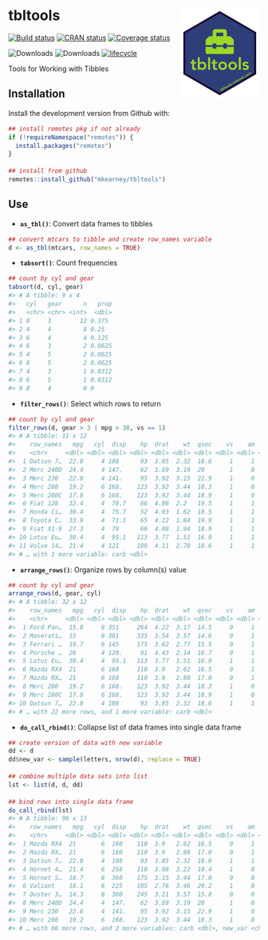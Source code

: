 
<!-- README.md is generated from README.Rmd. Please edit that file -->

# tbltools <img src="man/figures/logo.png" width="160px" align="right" />

[![Build
status](https://travis-ci.org/mkearney/tbltools.svg?branch=master)](https://travis-ci.org/mkearney/tbltools)
[![CRAN
status](https://www.r-pkg.org/badges/version/tbltools)](https://cran.r-project.org/package=tbltools)
[![Coverage
status](https://codecov.io/gh/mkearney/tbltools/branch/master/graph/badge.svg)](https://codecov.io/github/mkearney/tbltools?branch=master)

![Downloads](https://cranlogs.r-pkg.org/badges/tbltools)
![Downloads](https://cranlogs.r-pkg.org/badges/grand-total/tbltools)
[![lifecycle](https://img.shields.io/badge/lifecycle-experimental-orange.svg)](https://www.tidyverse.org/lifecycle/#experimental)

Tools for Working with Tibbles

## Installation

Install the development version from Github with:

``` r
## install remotes pkg if not already
if (!requireNamespace("remotes")) {
  install.packages("remotes")
}

## install from github
remotes::install_github("mkearney/tbltools")
```

## Use

  - **`as_tbl()`**: Convert data frames to tibbles

<!-- end list -->

``` r
## convert mtcars to tibble and create row_names variable
d <- as_tbl(mtcars, row_names = TRUE)
```

  - **`tabsort()`**: Count frequencies

<!-- end list -->

``` r
## count by cyl and gear
tabsort(d, cyl, gear)
#> # A tibble: 9 x 4
#>   cyl   gear      n   prop
#>   <chr> <chr> <int>  <dbl>
#> 1 8     3        12 0.375 
#> 2 4     4         8 0.25  
#> 3 6     4         4 0.125 
#> 4 6     3         2 0.0625
#> 5 4     5         2 0.0625
#> 6 8     5         2 0.0625
#> 7 4     3         1 0.0312
#> 8 6     5         1 0.0312
#> 9 8     4         0 0
```

  - **`filter_rows()`**: Select which rows to return

<!-- end list -->

``` r
## count by cyl and gear
filter_rows(d, gear > 3 | mpg > 30, vs == 1)
#> # A tibble: 11 x 12
#>    row_names   mpg   cyl  disp    hp  drat    wt  qsec    vs    am  gear
#>    <chr>     <dbl> <dbl> <dbl> <dbl> <dbl> <dbl> <dbl> <dbl> <dbl> <dbl>
#>  1 Datsun 7…  22.8     4 108      93  3.85  2.32  18.6     1     1     4
#>  2 Merc 240D  24.4     4 147.     62  3.69  3.19  20       1     0     4
#>  3 Merc 230   22.8     4 141.     95  3.92  3.15  22.9     1     0     4
#>  4 Merc 280   19.2     6 168.    123  3.92  3.44  18.3     1     0     4
#>  5 Merc 280C  17.8     6 168.    123  3.92  3.44  18.9     1     0     4
#>  6 Fiat 128   32.4     4  78.7    66  4.08  2.2   19.5     1     1     4
#>  7 Honda Ci…  30.4     4  75.7    52  4.93  1.62  18.5     1     1     4
#>  8 Toyota C…  33.9     4  71.1    65  4.22  1.84  19.9     1     1     4
#>  9 Fiat X1-9  27.3     4  79      66  4.08  1.94  18.9     1     1     4
#> 10 Lotus Eu…  30.4     4  95.1   113  3.77  1.51  16.9     1     1     5
#> 11 Volvo 14…  21.4     4 121     109  4.11  2.78  18.6     1     1     4
#> # … with 1 more variable: carb <dbl>
```

  - **`arrange_rows()`**: Organize rows by column(s) value

<!-- end list -->

``` r
## count by cyl and gear
arrange_rows(d, gear, cyl)
#> # A tibble: 32 x 12
#>    row_names   mpg   cyl  disp    hp  drat    wt  qsec    vs    am  gear
#>    <chr>     <dbl> <dbl> <dbl> <dbl> <dbl> <dbl> <dbl> <dbl> <dbl> <dbl>
#>  1 Ford Pan…  15.8     8 351     264  4.22  3.17  14.5     0     1     5
#>  2 Maserati…  15       8 301     335  3.54  3.57  14.6     0     1     5
#>  3 Ferrari …  19.7     6 145     175  3.62  2.77  15.5     0     1     5
#>  4 Porsche …  26       4 120.     91  4.43  2.14  16.7     0     1     5
#>  5 Lotus Eu…  30.4     4  95.1   113  3.77  1.51  16.9     1     1     5
#>  6 Mazda RX4  21       6 160     110  3.9   2.62  16.5     0     1     4
#>  7 Mazda RX…  21       6 160     110  3.9   2.88  17.0     0     1     4
#>  8 Merc 280   19.2     6 168.    123  3.92  3.44  18.3     1     0     4
#>  9 Merc 280C  17.8     6 168.    123  3.92  3.44  18.9     1     0     4
#> 10 Datsun 7…  22.8     4 108      93  3.85  2.32  18.6     1     1     4
#> # … with 22 more rows, and 1 more variable: carb <dbl>
```

  - **`do_call_rbind()`**: Collapse list of data frames into single data
    frame

<!-- end list -->

``` r
## create version of data with new variable
dd <- d
dd$new_var <- sample(letters, nrow(d), replace = TRUE)

## combine multiple data sets into list
lst <- list(d, d, dd)

## bind rows into single data frame
do_call_rbind(lst)
#> # A tibble: 96 x 13
#>    row_names   mpg   cyl  disp    hp  drat    wt  qsec    vs    am  gear
#>    <chr>     <dbl> <dbl> <dbl> <dbl> <dbl> <dbl> <dbl> <dbl> <dbl> <dbl>
#>  1 Mazda RX4  21       6  160    110  3.9   2.62  16.5     0     1     4
#>  2 Mazda RX…  21       6  160    110  3.9   2.88  17.0     0     1     4
#>  3 Datsun 7…  22.8     4  108     93  3.85  2.32  18.6     1     1     4
#>  4 Hornet 4…  21.4     6  258    110  3.08  3.22  19.4     1     0     3
#>  5 Hornet S…  18.7     8  360    175  3.15  3.44  17.0     0     0     3
#>  6 Valiant    18.1     6  225    105  2.76  3.46  20.2     1     0     3
#>  7 Duster 3…  14.3     8  360    245  3.21  3.57  15.8     0     0     3
#>  8 Merc 240D  24.4     4  147.    62  3.69  3.19  20       1     0     4
#>  9 Merc 230   22.8     4  141.    95  3.92  3.15  22.9     1     0     4
#> 10 Merc 280   19.2     6  168.   123  3.92  3.44  18.3     1     0     4
#> # … with 86 more rows, and 2 more variables: carb <dbl>, new_var <chr>
```
